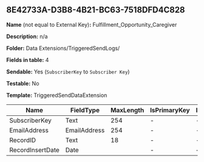 ## 8E42733A-D3B8-4B21-BC63-7518DFD4C828

**Name** (not equal to External Key)**:** Fulfillment_Opportunity_Caregiver

**Description:** n/a

**Folder:** Data Extensions/TriggeredSendLogs/

**Fields in table:** 4

**Sendable:** Yes (`SubscriberKey` to `Subscriber Key`)

**Testable:** No

**Template:** TriggeredSendDataExtension

| Name | FieldType | MaxLength | IsPrimaryKey | IsNullable | DefaultValue |
| --- | --- | --- | --- | --- | --- |
| SubscriberKey | Text | 254 | - | - |  |
| EmailAddress | EmailAddress | 254 | - | - |  |
| RecordID | Text | 18 | - | - |  |
| RecordInsertDate | Date |  | - | + | GetDate() |

